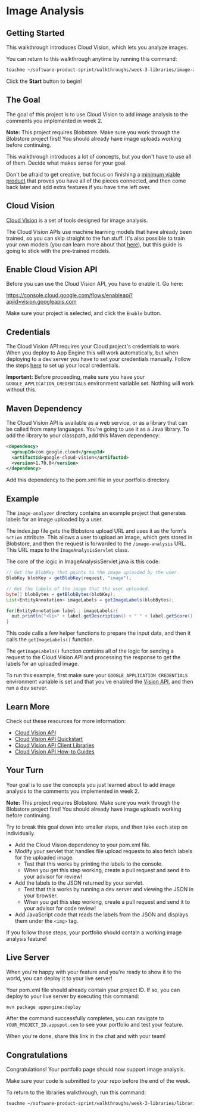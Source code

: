 # Image Analysis

## Getting Started

This walkthrough introduces Cloud Vision, which lets you analyze images.

You can return to this walkthrough anytime by running this command:

```bash
teachme ~/software-product-sprint/walkthroughs/week-3-libraries/image-analysis/image-analysis-walkthrough.md
```

Click the **Start** button to begin!

## The Goal

The goal of this project is to use Cloud Vision to add image analysis to the
comments you implemented in week 2.

**Note:** This project requires Blobstore. Make sure you work through the
Blobstore project first! You should already have image uploads working before
continuing.

This walkthrough introduces a lot of concepts, but you don't have to use all of
them. Decide what makes sense for your goal.

Don't be afraid to get creative, but focus on finishing a
[minimum viable product](https://en.wikipedia.org/wiki/Minimum_viable_product)
that proves you have all of the pieces connected, and then come back later and
add extra features if you have time left over.

## Cloud Vision

[Cloud Vision](https://cloud.google.com/vision/) is a set of tools designed for
image analysis.

The Cloud Vision APIs use machine learning models that have already been
trained, so you can skip straight to the fun stuff. It's also possible to train
your own models (you can learn more about that
[here](https://cloud.google.com/automl/)), but this guide is going to stick with
the pre-trained models.

## Enable Cloud Vision API

Before you can use the Cloud Vision API, you have to enable it. Go here:

<https://console.cloud.google.com/flows/enableapi?apiid=vision.googleapis.com>

Make sure your project is selected, and click the `Enable` button.

## Credentials

The Cloud Vision API requires your Cloud project's credentials to work. When you
deploy to App Engine this will work automatically, but when deploying to a dev
server you have to set your credentials manually. Follow the steps
[here](https://cloud.google.com/docs/authentication/getting-started) to set up
your local credentials.

**Important:** Before proceeding, make sure you have your
`GOOGLE_APPLICATION_CREDENTIALS` environment variable set. Nothing will work
without this.

## Maven Dependency

The Cloud Vision API is available as a web service, or as a library that can be
called from many languages. You're going to use it as a Java library. To add the
library to your classpath, add this Maven dependency:

```xml
<dependency>
  <groupId>com.google.cloud</groupId>
  <artifactId>google-cloud-vision</artifactId>
  <version>1.70.0</version>
</dependency>
```

Add this dependency to the
<walkthrough-editor-open-file
    filePath="software-product-sprint/portfolio/pom.xml">
  pom.xml
</walkthrough-editor-open-file>
file in your portfolio directory.

## Example

The `image-analyzer` directory contains an example project that generates labels
for an image uploaded by a user.

The
<walkthrough-editor-open-file
    filePath="software-product-sprint/walkthroughs/week-3-libraries/image-analysis/examples/image-analyzer/src/main/webapp/index.jsp">
  index.jsp
</walkthrough-editor-open-file>
file gets the Blobstore upload URL and uses it as the form's `action`
attribute. This allows a user to upload an image, which gets stored in
Blobstore, and then the request is forwarded to the `/image-analysis` URL. This
URL maps to the `ImageAnalysisServlet` class.

The core of the logic in
<walkthrough-editor-open-file
    filePath="software-product-sprint/walkthroughs/week-3-libraries/image-analysis/examples/image-analyzer/src/main/java/com/google/sps/servlets/ImageAnalysisServlet.java">
  ImageAnalysisServlet.java
</walkthrough-editor-open-file>
is this code:

```java
// Get the BlobKey that points to the image uploaded by the user.
BlobKey blobKey = getBlobKey(request, "image");

// Get the labels of the image that the user uploaded.
byte[] blobBytes = getBlobBytes(blobKey);
List<EntityAnnotation> imageLabels = getImageLabels(blobBytes);

for(EntityAnnotation label : imageLabels){
  out.println("<li>" + label.getDescription() + " " + label.getScore());
}
```

This code calls a few helper functions to prepare the input data, and then it
calls the `getImageLabels()` function.

The `getImageLabels()` function contains all of the logic for sending a request
to the Cloud Vision API and processing the response to get the labels for an
uploaded image.

To run this example, first make sure your `GOOGLE_APPLICATION_CREDENTIALS`
environment variable is set and that you've enabled the
[Vision API](https://console.cloud.google.com/flows/enableapi?apiid=vision.googleapis.com),
and then run a dev server.

## Learn More

Check out these resources for more information:

-   [Cloud Vision API](https://cloud.google.com/vision/)
-   [Cloud Vision API Quickstart](https://cloud.google.com/vision/docs/quickstart-client-libraries#client-libraries-install-java)
-   [Cloud Vision API Client Libraries](https://cloud.google.com/vision/docs/libraries)
-   [Cloud Vision API How-to Guides](https://cloud.google.com/vision/docs/how-to)

## Your Turn

Your goal is to use the concepts you just learned about to add image analysis to
the comments you implemented in week 2.

**Note:** This project requires Blobstore. Make sure you work through the
Blobstore project first! You should already have image uploads working before
continuing.

Try to break this goal down into smaller steps, and then take each step on
individually.

-   Add the Cloud Vision dependency to your
    <walkthrough-editor-open-file
        filePath="software-product-sprint/portfolio/pom.xml">
      pom.xml
    </walkthrough-editor-open-file>
    file.
-   Modify your servlet that handles file upload requests to also fetch labels
    for the uploaded image.
    -   Test that this works by printing the labels to the console.
    -   When you get this step working, create a pull request and send it to
        your advisor for review!
-   Add the labels to the JSON returned by your servlet.
    -   Test that this works by running a dev server and viewing the JSON in your
        browser.
    -   When you get this step working, create a pull request and send it to
        your advisor for code review!
-   Add JavaScript code that reads the labels from the JSON and displays them
    under the `<img>` tag.

If you follow those steps, your portfolio should contain a working image
analysis feature!

## Live Server

When you're happy with your feature and you're ready to show it to the world,
you can deploy it to your live server!

Your
<walkthrough-editor-open-file
    filePath="software-product-sprint/portfolio/pom.xml">
  pom.xml
</walkthrough-editor-open-file>
file should already contain your project ID. If so, you can deploy to your live
server by executing this command:

```bash
mvn package appengine:deploy
```

After the command successfully completes, you can navigate to
`YOUR_PROJECT_ID.appspot.com` to see your portfolio and test your feature.

When you're done, share this link in the chat and with your team!

## Congratulations

<walkthrough-conclusion-trophy></walkthrough-conclusion-trophy>

Congratulations! Your portfolio page should now support image analysis.

Make sure your code is submitted to your repo before the end of the week.

To return to the libraries walkthrough, run this command:

```bash
teachme ~/software-product-sprint/walkthroughs/week-3-libraries/libraries-walkthrough.md
```